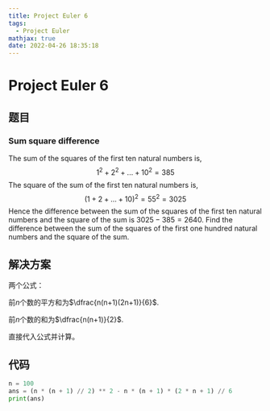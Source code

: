 ```yaml
---
title: Project Euler 6
tags:
  - Project Euler
mathjax: true
date: 2022-04-26 18:35:18
---
```


<escape><!-- more --></escape>

# Project Euler 6

## 题目

### Sum square difference

The sum of the squares of the first ten natural numbers is,
$$1^2 + 2^2 + ... + 10^2 = 385$$
The square of the sum of the first ten natural numbers is,
$$(1 + 2 + ... + 10)^2 = 55^2 = 3025$$
Hence the difference between the sum of the squares of the first ten natural numbers and the square of the sum is $3025 - 385 = 2640$.
Find the difference between the sum of the squares of the first one hundred natural numbers and the square of the sum.

## 解决方案

两个公式：

前$n$个数的平方和为$\dfrac{n(n+1)(2n+1)}{6}$.

前$n$个数的和为$\dfrac{n(n+1)}{2}$.

直接代入公式并计算。

## 代码

```Python
n = 100
ans = (n * (n + 1) // 2) ** 2 - n * (n + 1) * (2 * n + 1) // 6
print(ans)
```
